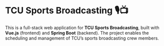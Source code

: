 # TCU Sports Broadcasting 🎙️📺

This is a full-stack web application for **TCU Sports Broadcasting**, built with **Vue.js** (frontend) and **Spring Boot** (backend). The project enables the scheduling and management of TCU’s sports broadcasting crew members.
